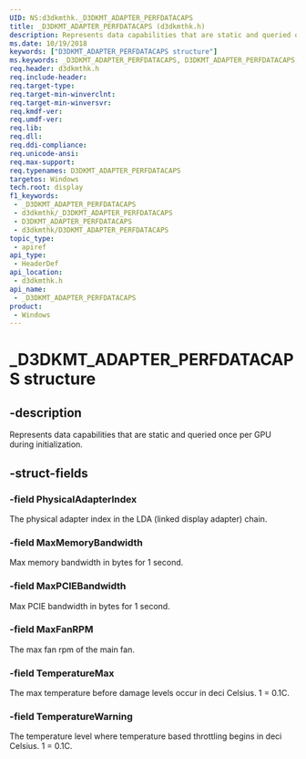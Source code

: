 ```yaml
---
UID: NS:d3dkmthk._D3DKMT_ADAPTER_PERFDATACAPS
title: _D3DKMT_ADAPTER_PERFDATACAPS (d3dkmthk.h)
description: Represents data capabilities that are static and queried once per GPU during initialization.
ms.date: 10/19/2018
keywords: ["D3DKMT_ADAPTER_PERFDATACAPS structure"]
ms.keywords: _D3DKMT_ADAPTER_PERFDATACAPS, D3DKMT_ADAPTER_PERFDATACAPS,
req.header: d3dkmthk.h
req.include-header: 
req.target-type: 
req.target-min-winverclnt: 
req.target-min-winversvr: 
req.kmdf-ver: 
req.umdf-ver: 
req.lib: 
req.dll: 
req.ddi-compliance: 
req.unicode-ansi: 
req.max-support: 
req.typenames: D3DKMT_ADAPTER_PERFDATACAPS
targetos: Windows
tech.root: display
f1_keywords:
 - _D3DKMT_ADAPTER_PERFDATACAPS
 - d3dkmthk/_D3DKMT_ADAPTER_PERFDATACAPS
 - D3DKMT_ADAPTER_PERFDATACAPS
 - d3dkmthk/D3DKMT_ADAPTER_PERFDATACAPS
topic_type:
 - apiref
api_type:
 - HeaderDef
api_location:
 - d3dkmthk.h
api_name:
 - _D3DKMT_ADAPTER_PERFDATACAPS
product:
 - Windows
---
```


# _D3DKMT_ADAPTER_PERFDATACAPS structure


## -description

Represents data capabilities that are static and queried once per GPU during initialization.

## -struct-fields

### -field PhysicalAdapterIndex

The physical adapter index in the LDA (linked display adapter) chain.

### -field MaxMemoryBandwidth

Max memory bandwidth in bytes for 1 second.

### -field MaxPCIEBandwidth

Max PCIE bandwidth in bytes for 1 second.

### -field MaxFanRPM

The max fan rpm of the main fan.

### -field TemperatureMax

The max temperature before damage levels occur in deci Celsius. 1 = 0.1C.

### -field TemperatureWarning

The temperature level where temperature based throttling begins in deci Celsius. 1 = 0.1C.

